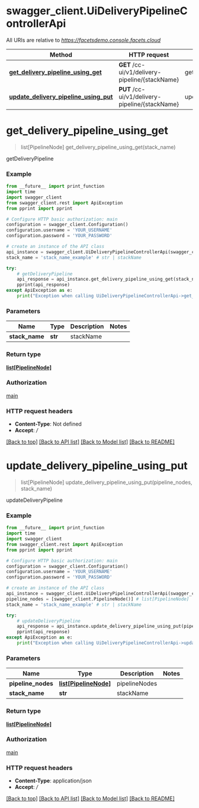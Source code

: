 # swagger_client.UiDeliveryPipelineControllerApi

All URIs are relative to *https://facetsdemo.console.facets.cloud*

Method | HTTP request | Description
------------- | ------------- | -------------
[**get_delivery_pipeline_using_get**](UiDeliveryPipelineControllerApi.md#get_delivery_pipeline_using_get) | **GET** /cc-ui/v1/delivery-pipeline/{stackName} | getDeliveryPipeline
[**update_delivery_pipeline_using_put**](UiDeliveryPipelineControllerApi.md#update_delivery_pipeline_using_put) | **PUT** /cc-ui/v1/delivery-pipeline/{stackName} | updateDeliveryPipeline


# **get_delivery_pipeline_using_get**
> list[PipelineNode] get_delivery_pipeline_using_get(stack_name)

getDeliveryPipeline

### Example
```python
from __future__ import print_function
import time
import swagger_client
from swagger_client.rest import ApiException
from pprint import pprint

# Configure HTTP basic authorization: main
configuration = swagger_client.Configuration()
configuration.username = 'YOUR_USERNAME'
configuration.password = 'YOUR_PASSWORD'

# create an instance of the API class
api_instance = swagger_client.UiDeliveryPipelineControllerApi(swagger_client.ApiClient(configuration))
stack_name = 'stack_name_example' # str | stackName

try:
    # getDeliveryPipeline
    api_response = api_instance.get_delivery_pipeline_using_get(stack_name)
    pprint(api_response)
except ApiException as e:
    print("Exception when calling UiDeliveryPipelineControllerApi->get_delivery_pipeline_using_get: %s\n" % e)
```

### Parameters

Name | Type | Description  | Notes
------------- | ------------- | ------------- | -------------
 **stack_name** | **str**| stackName | 

### Return type

[**list[PipelineNode]**](PipelineNode.md)

### Authorization

[main](../README.md#main)

### HTTP request headers

 - **Content-Type**: Not defined
 - **Accept**: */*

[[Back to top]](#) [[Back to API list]](../README.md#documentation-for-api-endpoints) [[Back to Model list]](../README.md#documentation-for-models) [[Back to README]](../README.md)

# **update_delivery_pipeline_using_put**
> list[PipelineNode] update_delivery_pipeline_using_put(pipeline_nodes, stack_name)

updateDeliveryPipeline

### Example
```python
from __future__ import print_function
import time
import swagger_client
from swagger_client.rest import ApiException
from pprint import pprint

# Configure HTTP basic authorization: main
configuration = swagger_client.Configuration()
configuration.username = 'YOUR_USERNAME'
configuration.password = 'YOUR_PASSWORD'

# create an instance of the API class
api_instance = swagger_client.UiDeliveryPipelineControllerApi(swagger_client.ApiClient(configuration))
pipeline_nodes = [swagger_client.PipelineNode()] # list[PipelineNode] | pipelineNodes
stack_name = 'stack_name_example' # str | stackName

try:
    # updateDeliveryPipeline
    api_response = api_instance.update_delivery_pipeline_using_put(pipeline_nodes, stack_name)
    pprint(api_response)
except ApiException as e:
    print("Exception when calling UiDeliveryPipelineControllerApi->update_delivery_pipeline_using_put: %s\n" % e)
```

### Parameters

Name | Type | Description  | Notes
------------- | ------------- | ------------- | -------------
 **pipeline_nodes** | [**list[PipelineNode]**](PipelineNode.md)| pipelineNodes | 
 **stack_name** | **str**| stackName | 

### Return type

[**list[PipelineNode]**](PipelineNode.md)

### Authorization

[main](../README.md#main)

### HTTP request headers

 - **Content-Type**: application/json
 - **Accept**: */*

[[Back to top]](#) [[Back to API list]](../README.md#documentation-for-api-endpoints) [[Back to Model list]](../README.md#documentation-for-models) [[Back to README]](../README.md)

